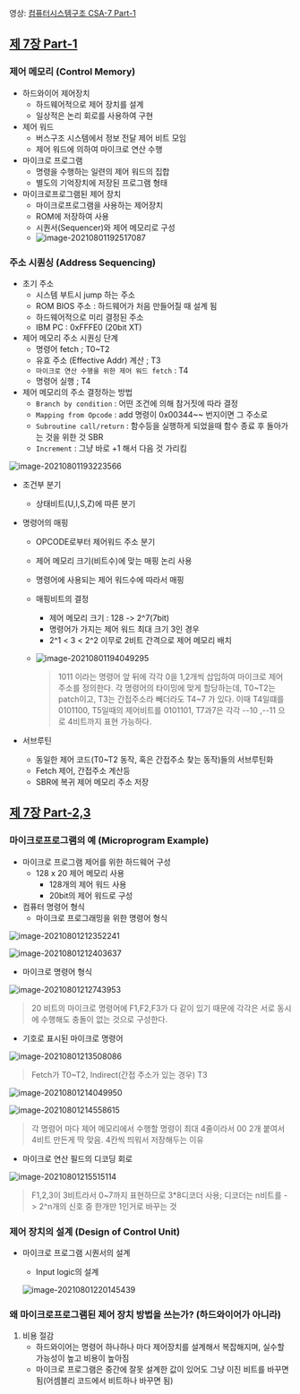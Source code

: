 영상: [컴퓨터시스템구조 CSA-7 Part-1](https://youtu.be/KZfSlUhaj4A?list=PLc8fQ-m7b1hD4jqccMlfQpWgDVdalXFbH)

## [제 7장 Part-1](https://youtu.be/KZfSlUhaj4A?list=PLc8fQ-m7b1hD4jqccMlfQpWgDVdalXFbH)

### 제어 메모리 (Control Memory)

- 하드와이어 제어장치
  - 하드웨어적으로 제어 장치를 설계
  - 일상적은 논리 회로를 사용하여 구현
- 제어 워드
  - 버스구조 시스템에서 정보 전달 제어 비트 모임
  - 제어 워드에 의하여 마이크로 연산 수행
- 마이크로 프로그램
  - 명령을 수행하는 일련의 제어 워드의 집합
  - 별도의 기억장치에 저장된 프로그램 형태
- 마이크로프로그램된 제어 장치
  - 마이크로프로그램을 사용하는 제어장치
  - ROM에 저장하여 사용
  - 시퀀서(Sequencer)와 제어 메모리로 구성
  - ![image-20210801192517087](7장-마이크로-프로그램.assets/image-20210801192517087.png)







### 주소 시퀀싱 (Address Sequencing)

- 초기 주소
  - 시스템 부트시 jump 하는 주소
  - ROM BIOS 주소 : 하드웨어가 처음 만들어질 때 설계 됨
  - 하드웨어적으로 미리 결정된 주소
  - IBM PC : 0xFFFE0 (20bit XT)
- 제어 메모리 주소 시퀀싱 단계
  - 명령어 fetch ; T0~T2
  - 유효 주소 (Effective Addr) 계산 ; T3
  - `마이크로 연산 수행을 위한 제어 워드 fetch` : T4
  - 명령어 실행 ; T4
- 제어 메모리의 주소 결정하는 방법
  - `Branch by condition` : 어떤 조건에 의해 참거짓에 따라 결정
  - `Mapping from Opcode` : add 명령이 0x00344~~ 번지이면 그 주소로
  - `Subroutine call/return` : 함수등을 실행하게 되었을때 함수 종료 후 돌아가는 것을 위한 것 SBR
  - `Increment` : 그냥 바로 +1 해서 다음 것 가리킴

![image-20210801193223566](7장-마이크로-프로그램.assets/image-20210801193223566.png)

- 조건부 분기

  - 상태비트(U,I,S,Z)에 따른 분기

- 명령어의 매핑

  - OPCODE로부터 제어워드 주소 분기

  - 제어 메모리 크기(비트수)에 맞는 매핑 논리 사용

  - 명령어에 사용되는 제어 워드수에 따라서 매핑

  - 매핑비트의 결정

    - 제어 메모리 크기 : 128 -> 2^7(7bit)
    - 명령어가 가지는 제어 워드 최대 크기 3인 경우
    - 2^1 < 3 < 2^2 이무로 2비트 간격으로 제어 메모리 배치

  - ![image-20210801194049295](7장-마이크로-프로그램.assets/image-20210801194049295.png)

    > 1011 이라는 명령어 앞 뒤에 각각 0을 1,2개씩 삽입하여 마이크로 제어 주소를 정의한다. 각 명령어의 타이밍에 맞게 할당하는데, T0~T2는 patch이고, T3는 간접주소라 빼더라도 T4~7 가 있다. 이때 T4일떄를 0101100, T5일때의 제어비트를 0101101, T7과7은 각각 --10 ,--11 으로 4비트까지 표현 가능하다. 

- 서브루틴

  - 동일한 제어 코드(T0~T2 동작, 혹은 간접주소 찾는 동작)들의 서브루틴화
  - Fetch 제어, 간접주소 계산등
  - SBR에 복귀 제어 메모리 주소 저장







## [제 7장 Part-2,3](https://youtu.be/54w8BYgB0IQ?list=PLc8fQ-m7b1hD4jqccMlfQpWgDVdalXFbH)

### 마이크로프로그램의 예 (Microprogram Example)

- 마이크로 프로그램 제어를 위한 하드웨어 구성
  - 128 x 20 제어 메모리 사용
    - 128개의 제어 워드 사용
    - 20bit의 제어 워드로 구성
- 컴퓨터 명령어 형식
  - 마이크로 프로그래밍을 위한 명령어 형식

![image-20210801212352241](7장-마이크로-프로그램.assets/image-20210801212352241.png)

![image-20210801212403637](7장-마이크로-프로그램.assets/image-20210801212403637.png)

- 마이크로 명령어 형식

![image-20210801212743953](7장-마이크로-프로그램.assets/image-20210801212743953.png)

> 20 비트의 마이크로 명령어에 F1,F2,F3가 다 같이 있기 때문에 각각은 서로 동시에 수행해도 충돌이 없는 것으로 구성한다.



- 기호로 표시된 마이크로 명령어

![image-20210801213508086](7장-마이크로-프로그램.assets/image-20210801213508086.png)

>Fetch가 T0~T2, Indirect(간접 주소가 있는 경우) T3



![image-20210801214049950](7장-마이크로-프로그램.assets/image-20210801214049950.png)



![image-20210801214558615](7장-마이크로-프로그램.assets/image-20210801214558615.png)

> 각 명령어 마다 제어 메모리에서 수행할 명령이 최대 4줄이라서 00 2개 붙여서 4비트 만든게 딱 맞음. 4칸씩 띄워서 저장해두는 이유



- 마이크로 연산 필드의 디코딩 회로

![image-20210801215515114](7장-마이크로-프로그램.assets/image-20210801215515114.png)

> F1,2,3이 3비트라서 0~7까지 표현하므로 3*8디코더 사용; 디코더는 n비트를 -> 2^n개의 신호 중 한개만 1인거로 바꾸는 것
>
> 



### 제어 장치의 설계 (Design of Control Unit)

- 마이크로 프로그램 시퀀서의 설계

  - Input logic의 설계

  ![image-20210801220145439](7장-마이크로-프로그램.assets/image-20210801220145439.png)





### 왜 마이크로프로그램된 제어 장치 방법을 쓰는가? (하드와이어가 아니라)

1. 비용 절감
   - 하드와이어는 명령어 하나하나 마다 제어장치를 설계해서 복잡해지며, 실수할 가능성이 높고 비용이 높아짐
   - 마이크로 프로그램은 중간에 잘못 설계한 값이 있어도 그냥 이진 비트를 바꾸면 됨(어셈블리 코드에서 비트하나 바꾸면 됨)